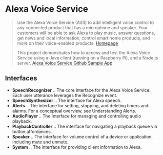 # Alexa Voice Service

> Use the Alexa Voice Service (AVS) to add intelligent voice control to any connected product that has a microphone and speaker. Your customers will be able to ask Alexa to play music, answer questions, get news and local information, control smart home products, and more on their voice-enabled products. [Homepage](https://developer.amazon.com/alexa-voice-service)

> This project demonstrates how to access and test the Alexa Voice Service using a Java client (running on a Raspberry Pi), and a Node.js server. [Alexa Voice Service Github Sample App](https://github.com/alexa/alexa-avs-sample-app)


## Interfaces

- __SpeechRecognizer__ .. The core interface for the Alexa Voice Service. Each user utterance leverages the Recognize event.
- __SpeechSynthesizer__ .. The interface for Alexa speech.
- __Alerts__ .. The interface for setting, stopping, and deleting timers and alarms. For a conceptual overview, see Understanding Alerts.
- __AudioPlayer__ .. The interface for managing and controlling audio playback.
- __PlaybackController__ .. The interface for navigating a playback queue via button affordances.
- __Speaker__ .. The interface for volume control of a device or application, including mute and unmute.
- __System__ .. The interface for providing client information to Alexa.